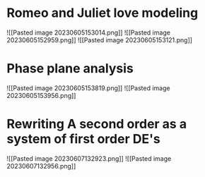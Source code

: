 # Romeo and Juliet love modeling
![[Pasted image 20230605153014.png]]
![[Pasted image 20230605152959.png]]
![[Pasted image 20230605153121.png]]
# Phase plane analysis
![[Pasted image 20230605153819.png]]
![[Pasted image 20230605153956.png]]
# Rewriting A second order as a system of first order DE's
![[Pasted image 20230607132923.png]]
![[Pasted image 20230607132956.png]]
